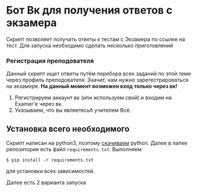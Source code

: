 # Бот Вк для получения ответов с экзамера
Скрипт позволяет получать ответы к тестам с Экзамера по ссылке на тест.
Для запуска необходимо сделать несколько приготовлений

### Регистрация преподователя
Данный скрипт ищет ответы путём перебора всех заданий по этой теме через профиль преподователя. Значит, нам нужно зарегестрироваться на экзамере. **На данный момент возможен вход только через вк!** 
1. Регистрируем аккаунт вк (или используем свой) и входим на Examer'е через вк. 
2. Указываем, что вы являетесьб учителем
Всё.

## Установка всего необходимого
Скрипт написан на python3, поэтому [скачиваем](https://www.python.org/) python. Далее в папке репозитория есть файл `requirements.txt`. Выполняем 

```
$ pip install -r requirements.txt
```
для установки всех зависимостей. 

Далее есть 2 варианта запуска
